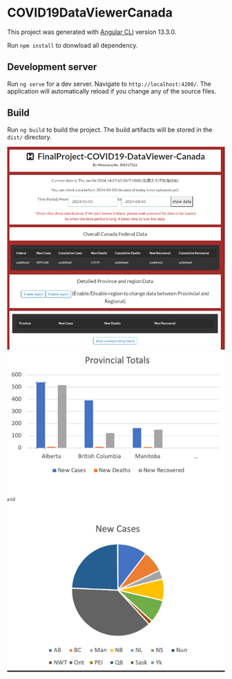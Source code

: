 # COVID19DataViewerCanada

This project was generated with [Angular CLI](https://github.com/angular/angular-cli) version 13.3.0.

Run `npm install` to donwload all dependency.

## Development server

Run `ng serve` for a dev server. Navigate to `http://localhost:4200/`. The application will automatically reload if you change any of the source files.

## Build

Run `ng build` to build the project. The build artifacts will be stored in the `dist/` directory.

<img src="/demo.jpeg" alt="ttd">

<img src="/image.png" alt="ttd">
